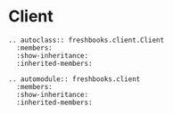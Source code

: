 
# Client

```{eval-rst}
.. autoclass:: freshbooks.client.Client
  :members:
  :show-inheritance:
  :inherited-members:
```

```{eval-rst}
.. automodule:: freshbooks.client
  :members:
  :show-inheritance:
  :inherited-members:
```
